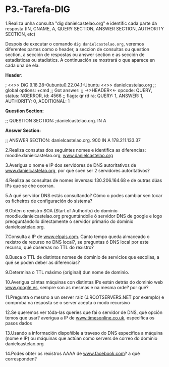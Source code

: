 # P3.-Tarefa-DIG

1.Realiza unha consulta "dig danielcastelao.org" e identific cada parte da resposta (IN, CNAME, A, QUERY SECTION, ANSWER SECTION, AUTHORITY SECTION, etc)

Despois de executar o comando `dig danielcastelao.org`, veremos diferentes partes como o header, a seccion de consultas ou question section, a sección de respostas ou answer section e as sección de estadisticas ou stadistics. A continuación se mostrará o que aparece en cada una de ela.

**Header:**

; <<>> DiG 9.18.28-0ubuntu0.22.04.1-Ubuntu <<>> danielcastelao.org
;; global options: +cmd
;; Got answer:
;; ->>HEADER<<- opcode: QUERY, status: NOERROR, id: 4566
;; flags: qr rd ra; QUERY: 1, ANSWER: 1, AUTHORITY: 0, ADDITIONAL: 1


**Question Section:**

;; QUESTION SECTION:
;danielcastelao.org.		IN	A

**Answer Section:**

;; ANSWER SECTION:
danielcastelao.org.	900	IN	A	178.211.133.37



2.Realiza consutas dos seguintes nomes e identifica as diferencias: moodle.danielcastelao.org, www.danielcastelao.org  

3.Averigua o nome e IP dos servidores de DNS autoritativos de www.danielcastelao.org, por qué soen ser 2 servidores autoritativos?

4.Realiza as consultas de nomes inversas: 130.206.164.68 e de outras dúas IPs que se che ocorran.

5.A qué servidor DNS estás consultando? Cómo o podes cambiar sen tocar os ficheiros de configuración do sistema?

6.Obtén o rexistro SOA (Start of Authority) do dominio  moodle.danielcastelao.org preguntándolle ó servidor DNS de google e logo preoguntándollo directamente ó servidor primario do dominio danielcastelao.org. 

7.Consulta a IP de www.elpais.com. Cánto tempo queda almaceado o rexistro de recurso no DNS local?, se preguntas ó DNS local por este recurso, qué observas no TTL do rexistro?

8.Busca o TTL de distintos nomes de dominio de servicios que escollas, a qué se poden deber as diferencias?

9.Determina o TTL máximo (original) dun nome de dominio.

10.Averigua cántas máquinas con distintas IPs están detrás do dominio web www.google.es, sempre son as mesmas e na mesma orde? por qué?

11.Pregunta o mesmo a un server raiz (J.ROOTSERVERS.NET por exemplo) e comproba na resposta se o server acepta o modo recursivo

12.Se queremos ver tóda-las queries que fai o servidor de DNS, qué opción temos que usar? averigua a IP de www.timesonline.co.uk, especifica os pasos dados

13.Usando a información dispoñible a traveso do DNS especifica a máquina (nome e IP) ou máquinas que actúan como servers de correo do dominio danielcastelao.org

14.Podes obter os rexistros AAAA de www.facebook.com? a qué corresponden?
